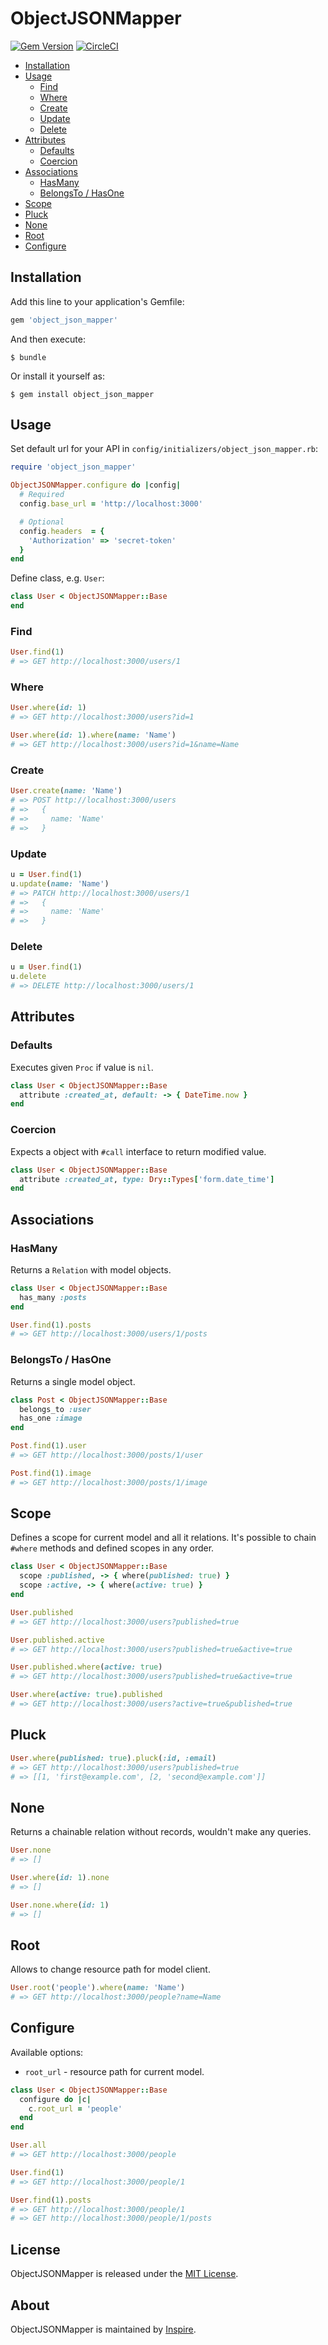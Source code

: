 # ObjectJSONMapper

[![Gem Version](https://badge.fury.io/rb/object_json_mapper.svg)](https://badge.fury.io/rb/object_json_mapper)
[![CircleCI](https://circleci.com/gh/InspireNL/object_json_mapper.svg?style=svg&circle-token=28455d7bc9acb59984023207070f1f4afdc60d15)](https://circleci.com/gh/InspireNL/object_json_mapper)

* [Installation](#installation)
* [Usage](#usage)
  * [Find](#find)
  * [Where](#where)
  * [Create](#create)
  * [Update](#update)
  * [Delete](#delete)
* [Attributes](#attributes)
  * [Defaults](#defaults)
  * [Coercion](#coercion)
* [Associations](#associations)
  * [HasMany](#hasmany)
  * [BelongsTo / HasOne](#belongsto--hasone)
* [Scope](#scope)
* [Pluck](#pluck)
* [None](#none)
* [Root](#root)
* [Configure](#configure)

## Installation

Add this line to your application's Gemfile:

```ruby
gem 'object_json_mapper'
```

And then execute:

    $ bundle

Or install it yourself as:

    $ gem install object_json_mapper

## Usage

Set default url for your API in `config/initializers/object_json_mapper.rb`:

```ruby
require 'object_json_mapper'

ObjectJSONMapper.configure do |config|
  # Required
  config.base_url = 'http://localhost:3000'

  # Optional
  config.headers  = {
    'Authorization' => 'secret-token'
  }
end
```

Define class, e.g. `User`:

```ruby
class User < ObjectJSONMapper::Base
end
```

### Find

```ruby
User.find(1)
# => GET http://localhost:3000/users/1
```

### Where

```ruby
User.where(id: 1)
# => GET http://localhost:3000/users?id=1

User.where(id: 1).where(name: 'Name')
# => GET http://localhost:3000/users?id=1&name=Name
```

### Create

```ruby
User.create(name: 'Name')
# => POST http://localhost:3000/users
# =>   {
# =>     name: 'Name'
# =>   }
```

### Update

```ruby
u = User.find(1)
u.update(name: 'Name')
# => PATCH http://localhost:3000/users/1
# =>   {
# =>     name: 'Name'
# =>   }
```

### Delete

```ruby
u = User.find(1)
u.delete
# => DELETE http://localhost:3000/users/1
```

## Attributes

### Defaults

Executes given `Proc` if value is `nil`.

```ruby
class User < ObjectJSONMapper::Base
  attribute :created_at, default: -> { DateTime.now }
end
```

### Coercion

Expects a object with `#call` interface to return modified value.

```ruby
class User < ObjectJSONMapper::Base
  attribute :created_at, type: Dry::Types['form.date_time']
end
```

## Associations

### HasMany

Returns a `Relation` with model objects.

```ruby
class User < ObjectJSONMapper::Base
  has_many :posts
end

User.find(1).posts
# => GET http://localhost:3000/users/1/posts
```

### BelongsTo / HasOne

Returns a single model object.

```ruby
class Post < ObjectJSONMapper::Base
  belongs_to :user
  has_one :image
end

Post.find(1).user
# => GET http://localhost:3000/posts/1/user

Post.find(1).image
# => GET http://localhost:3000/posts/1/image
```

## Scope

Defines a scope for current model and all it relations.
It's possible to chain `#where` methods and defined scopes in any order.

```ruby
class User < ObjectJSONMapper::Base
  scope :published, -> { where(published: true) }
  scope :active, -> { where(active: true) }
end

User.published
# => GET http://localhost:3000/users?published=true

User.published.active
# => GET http://localhost:3000/users?published=true&active=true

User.published.where(active: true)
# => GET http://localhost:3000/users?published=true&active=true

User.where(active: true).published
# => GET http://localhost:3000/users?active=true&published=true
```

## Pluck

```ruby
User.where(published: true).pluck(:id, :email)
# => GET http://localhost:3000/users?published=true
# => [[1, 'first@example.com', [2, 'second@example.com']]
```

## None

Returns a chainable relation without records, wouldn't make any queries.

```ruby
User.none
# => []

User.where(id: 1).none
# => []

User.none.where(id: 1)
# => []
```

## Root

Allows to change resource path for model client.

```ruby
User.root('people').where(name: 'Name')
# => GET http://localhost:3000/people?name=Name
```

## Configure

Available options:

* `root_url` - resource path for current model.

```ruby
class User < ObjectJSONMapper::Base
  configure do |c|
    c.root_url = 'people'
  end
end

User.all
# => GET http://localhost:3000/people

User.find(1)
# => GET http://localhost:3000/people/1

User.find(1).posts
# => GET http://localhost:3000/people/1
# => GET http://localhost:3000/people/1/posts
```

## License

ObjectJSONMapper is released under the [MIT License](https://github.com/InspireNL/ObjectJSONMapper/blob/master/LICENSE).

## About

ObjectJSONMapper is maintained by [Inspire](https://inspire.nl).
